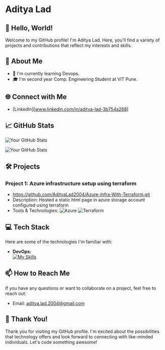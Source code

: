 # Aditya Lad

## 👋 Hello, World!

Welcome to my GitHub profile! I'm Aditya Lad. Here, you'll find a variety of projects and contributions that reflect my interests and skills.

## 🚀 About Me

- 🌱 I'm currently learning Devops.
- 🎓 I'm second year Comp. Engineering Student at VIT Pune.

## 🌐 Connect with Me

- [LinkedIn][www.linkedin.com/in/aditya-lad-3b754a268]

## 📈 GitHub Stats

![Your GitHub Stats](https://github-readme-stats.vercel.app/api?username=adityalad2004&show_icons=true&count_private=true&hide=contribs,prs)

![Your GitHub Stats](https://github-readme-stats.vercel.app/api/top-langs?username=adityalad2004&&size_weight=0.05&count_weight=0.95&langs_count=10000000&show_icons=true&locale=en&layout=compact)

## 🛠️ Projects

### Project 1: Azure infrastructure setup using terraform
- https://github.com/AdityaLad2004/Azure-Infra-With-Terraform.git
- Description: Hosted a static html page in azure storage account configured using terraform
- Tools & Technologies: ![Azure](https://img.shields.io/badge/Microsoft_Azure-0089D6?style=flat-square&logo=microsoft-azure&logoColor=white)
  ![Terraform](https://img.shields.io/badge/Terraform-623CE4?style=flat-square&logo=terraform&logoColor=white)

## 💻 Tech Stack

Here are some of the technologies I'm familiar with:

- **DevOps:**  
  [![My Skills](https://skillicons.dev/icons?i=azure,terraform,maven&theme=light)](https://skillicons.dev)



## 📫 How to Reach Me

If you have any questions or want to collaborate on a project, feel free to reach out:

- Email: aditya.lad.2004@gmail.com

## 🙏 Thank You!

Thank you for visiting my GitHub profile. I'm excited about the possibilities that technology offers and look forward to connecting with like-minded individuals. Let's code something awesome!

